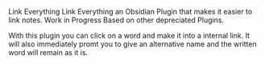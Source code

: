 Link Everything
Link Everything an Obsidian Plugin that makes it easier to link notes. Work in Progress Based on other depreciated Plugins.

With this plugin you can click on a word and make it into a internal link. It will also immediately promt you to give an alternative name and the written word will remain as it is.